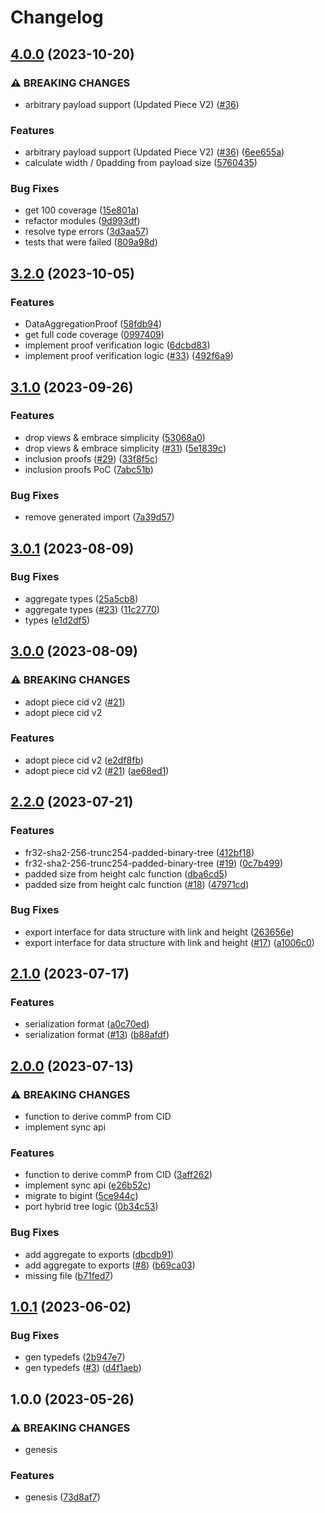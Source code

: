 # Changelog

## [4.0.0](https://github.com/web3-storage/data-segment/compare/v3.2.0...v4.0.0) (2023-10-20)


### ⚠ BREAKING CHANGES

* arbitrary payload support (Updated Piece V2) ([#36](https://github.com/web3-storage/data-segment/issues/36))

### Features

* arbitrary payload support (Updated Piece V2) ([#36](https://github.com/web3-storage/data-segment/issues/36)) ([6ee655a](https://github.com/web3-storage/data-segment/commit/6ee655a00caa879d39b37872e1bf5a2cb6c38a05))
* calculate width / 0padding from payload size ([5760435](https://github.com/web3-storage/data-segment/commit/5760435f2cd33a8b377511535324c94d38649d49))


### Bug Fixes

* get 100 coverage ([15e801a](https://github.com/web3-storage/data-segment/commit/15e801a0989b83275634496eb01b4042c2add507))
* refactor modules ([9d993df](https://github.com/web3-storage/data-segment/commit/9d993dfe8a5b5ae708d20badee2c95205e19ba2d))
* resolve type errors ([3d3aa57](https://github.com/web3-storage/data-segment/commit/3d3aa575c96ab3562149f5e14ad1aea3c9be2738))
* tests that were failed ([809a98d](https://github.com/web3-storage/data-segment/commit/809a98d9db5db84f832378099b3771bd072d9ac6))

## [3.2.0](https://github.com/web3-storage/data-segment/compare/v3.1.0...v3.2.0) (2023-10-05)


### Features

* DataAggregationProof ([58fdb94](https://github.com/web3-storage/data-segment/commit/58fdb9415092e434ec34b74be635761140f9269f))
* get full code coverage ([0997409](https://github.com/web3-storage/data-segment/commit/0997409bb2d8c4937b8fea4938ec44bf9ea81899))
* implement proof verification logic ([6dcbd83](https://github.com/web3-storage/data-segment/commit/6dcbd835783615325ae32c82875009febf8b3bfb))
* implement proof verification logic ([#33](https://github.com/web3-storage/data-segment/issues/33)) ([492f6a9](https://github.com/web3-storage/data-segment/commit/492f6a9d5f4014a8c916da5065162c1170729f38))

## [3.1.0](https://github.com/web3-storage/data-segment/compare/v3.0.1...v3.1.0) (2023-09-26)


### Features

* drop views & embrace simplicity ([53068a0](https://github.com/web3-storage/data-segment/commit/53068a073277d5eed0eb6d848c8966a208cd5b99))
* drop views & embrace simplicity ([#31](https://github.com/web3-storage/data-segment/issues/31)) ([5e1839c](https://github.com/web3-storage/data-segment/commit/5e1839c09c5b69a88a2a91817a1783accad27269))
* inclusion proofs ([#29](https://github.com/web3-storage/data-segment/issues/29)) ([33f8f5c](https://github.com/web3-storage/data-segment/commit/33f8f5c6e179e19bba88aae2a9273060c5d13fc6))
* inclusion proofs PoC ([7abc51b](https://github.com/web3-storage/data-segment/commit/7abc51b815ccc3a8c24299329be983e5c1cf7a2b))


### Bug Fixes

* remove generated import ([7a39d57](https://github.com/web3-storage/data-segment/commit/7a39d5718a7d8e86545a5802276f99a7feacf00a))

## [3.0.1](https://github.com/web3-storage/data-segment/compare/v3.0.0...v3.0.1) (2023-08-09)


### Bug Fixes

* aggregate types ([25a5cb8](https://github.com/web3-storage/data-segment/commit/25a5cb8803757801f600da573d689c4f4d0d8494))
* aggregate types ([#23](https://github.com/web3-storage/data-segment/issues/23)) ([11c2770](https://github.com/web3-storage/data-segment/commit/11c2770dd3a1725d479b0ca3e9d7899b79c39c31))
* types ([e1d2df5](https://github.com/web3-storage/data-segment/commit/e1d2df523f8e62fe07c95ca36ba9d6717ee9a827))

## [3.0.0](https://github.com/web3-storage/data-segment/compare/v2.2.0...v3.0.0) (2023-08-09)


### ⚠ BREAKING CHANGES

* adopt piece cid v2 ([#21](https://github.com/web3-storage/data-segment/issues/21))
* adopt piece cid v2

### Features

* adopt piece cid v2 ([e2df8fb](https://github.com/web3-storage/data-segment/commit/e2df8fbfdfaa4733c67be012887090f6ee5c15c1))
* adopt piece cid v2 ([#21](https://github.com/web3-storage/data-segment/issues/21)) ([ae68ed1](https://github.com/web3-storage/data-segment/commit/ae68ed1c88c82f901fd8204dfd5ee78a5b20f426))

## [2.2.0](https://github.com/web3-storage/data-segment/compare/v2.1.0...v2.2.0) (2023-07-21)


### Features

* fr32-sha2-256-trunc254-padded-binary-tree ([412bf18](https://github.com/web3-storage/data-segment/commit/412bf18059c6603c62ea898ae866fb0d5ef73856))
* fr32-sha2-256-trunc254-padded-binary-tree ([#19](https://github.com/web3-storage/data-segment/issues/19)) ([0c7b499](https://github.com/web3-storage/data-segment/commit/0c7b4999eb1d547b60c9d7bd64aa23310311bb44))
* padded size from height calc function ([dba6cd5](https://github.com/web3-storage/data-segment/commit/dba6cd58954b4f21d7b527a87534cd46fefda96c))
* padded size from height calc function ([#18](https://github.com/web3-storage/data-segment/issues/18)) ([47971cd](https://github.com/web3-storage/data-segment/commit/47971cda7c931a1a466e162cee983a03a050d8d7))


### Bug Fixes

* export interface for data structure with link and height ([263656e](https://github.com/web3-storage/data-segment/commit/263656eb68145ddc682ecd2fc57d94f0b796d861))
* export interface for data structure with link and height ([#17](https://github.com/web3-storage/data-segment/issues/17)) ([a1006c0](https://github.com/web3-storage/data-segment/commit/a1006c0fb5faaf3a8398047cd3b772bb009c07ec))

## [2.1.0](https://github.com/web3-storage/data-segment/compare/v2.0.0...v2.1.0) (2023-07-17)


### Features

* serialization format ([a0c70ed](https://github.com/web3-storage/data-segment/commit/a0c70ed11978933eabb32a0f0292066c4f6bdc61))
* serialization format ([#13](https://github.com/web3-storage/data-segment/issues/13)) ([b88afdf](https://github.com/web3-storage/data-segment/commit/b88afdf11ddaa69594c22b6a6ce42c778189dc0a))

## [2.0.0](https://github.com/web3-storage/data-segment/compare/v1.0.1...v2.0.0) (2023-07-13)


### ⚠ BREAKING CHANGES

* function to derive commP from CID
* implement sync api

### Features

* function to derive commP from CID ([3aff262](https://github.com/web3-storage/data-segment/commit/3aff2622c715455fea12165ec45fee36818c3e44))
* implement sync api ([e26b52c](https://github.com/web3-storage/data-segment/commit/e26b52c2cebbb89aecaf76752d44f5b6c3cfa4e8))
* migrate to bigint ([5ce944c](https://github.com/web3-storage/data-segment/commit/5ce944c82619db520da7350fe6663510ea6f3732))
* port hybrid tree logic ([0b34c53](https://github.com/web3-storage/data-segment/commit/0b34c53dd1d3264aee663b40efe53300d239fe4e))


### Bug Fixes

* add aggregate to exports ([dbcdb91](https://github.com/web3-storage/data-segment/commit/dbcdb91cfd7792ccee912e5c19f2921569eeb874))
* add aggregate to exports ([#8](https://github.com/web3-storage/data-segment/issues/8)) ([b69ca03](https://github.com/web3-storage/data-segment/commit/b69ca034946c08a4b0ef435cde32eea8b4549589))
* missing file ([b71fed7](https://github.com/web3-storage/data-segment/commit/b71fed79a60c3ad351e0f495516791cf75c9f575))

## [1.0.1](https://github.com/web3-storage/data-segment/compare/v1.0.0...v1.0.1) (2023-06-02)


### Bug Fixes

* gen typedefs ([2b947e7](https://github.com/web3-storage/data-segment/commit/2b947e7cd73a8aacac32202f640d9abdc005487d))
* gen typedefs ([#3](https://github.com/web3-storage/data-segment/issues/3)) ([d4f1aeb](https://github.com/web3-storage/data-segment/commit/d4f1aeb0e418043c447647e5f14a3164165c1a5a))

## 1.0.0 (2023-05-26)


### ⚠ BREAKING CHANGES

* genesis

### Features

* genesis ([73d8af7](https://github.com/web3-storage/data-segment/commit/73d8af773525b4a781cb4ec2d373a9740d4227b8))

